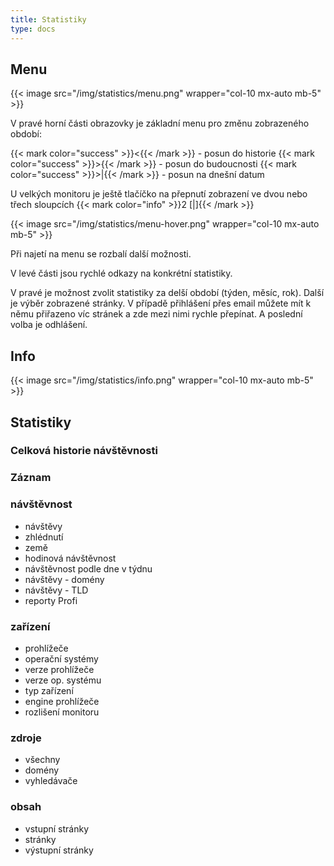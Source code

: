 ```yaml
---
title: Statistiky
type: docs
---
```


## Menu

{{< image src="/img/statistics/menu.png" wrapper="col-10 mx-auto mb-5" >}}

V pravé horní části obrazovky je základní menu pro změnu zobrazeného období:

  {{< mark color="success" >}}&lt;{{< /mark >}} - posun do historie
  {{< mark color="success" >}}&gt;{{< /mark >}} - posun do budoucnosti
  {{< mark color="success" >}}&gt;|{{< /mark >}} - posun na dnešní datum

U velkých monitoru je ještě tlačíčko na přepnutí zobrazení ve dvou nebo třech sloupcích {{< mark color="info" >}}2 [|]{{< /mark >}}

{{< image src="/img/statistics/menu-hover.png" wrapper="col-10 mx-auto mb-5" >}}

Při najetí na menu se rozbalí další možnosti. 

V levé části jsou rychlé odkazy na konkrétní statistiky.

V pravé je možnost zvolit statistiky za delší období (týden, měsíc, rok). Další je výběr zobrazené stránky. V případě přihlášení přes email můžete mít k němu přiřazeno víc stránek a zde mezi nimi rychle přepínat. A poslední volba je odhlášení.

## Info

{{< image src="/img/statistics/info.png" wrapper="col-10 mx-auto mb-5" >}}

## Statistiky

### Celková historie návštěvnosti

### Záznam

### návštěvnost

* návštěvy
* zhlédnutí
* země
* hodinová návštěvnost
* návštěvnost podle dne v týdnu
* návštěvy - domény
* návštěvy - TLD
* reporty Profi

### zařízení

* prohlížeče
* operační systémy
* verze prohlížeče
* verze op. systému
* typ zařízení
* engine prohlížeče
* rozlišení monitoru

### zdroje

* všechny
* domény
* vyhledávače

### obsah

* vstupní stránky
* stránky
* výstupní stránky
